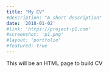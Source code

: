 ```yaml
---
title: "My CV"
#description: "A short description"
date: '2018-01-02'
#link: 'https://project-p1.com'
#screenshot: 'p1.png'
#layout: 'portfolio'
#featured: true
---
```

This will be an HTML page to build CV